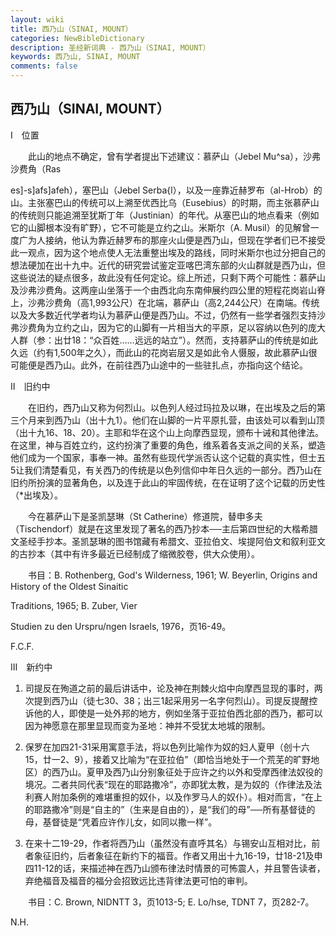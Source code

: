 ```yaml
---
layout: wiki
title: 西乃山（SINAI, MOUNT）
categories: NewBibleDictionary
description: 圣经新词典 - 西乃山（SINAI, MOUNT）
keywords: 西乃山, SINAI, MOUNT
comments: false
---
```


## 西乃山（SINAI, MOUNT）

Ⅰ　位置

　　此山的地点不确定，曾有学者提出下述建议：慕萨山（Jebel Mu^sa），沙弗沙费角（Ras

es]-s]afs]afeh），塞巴山（Jebel Serba{l），以及一座靠近赫罗布（al-Hrob）的山。主张塞巴山的传统可以上溯至优西比乌（Eusebius）的时期，而主张慕萨山的传统则只能追溯至犹斯丁年（Justinian）的年代。从塞巴山的地点看来（例如它的山脚根本没有旷野），它不可能是立约之山。米斯尔（A. Musil）的见解曾一度广为人接纳，他认为靠近赫罗布的那座火山便是西乃山，但现在学者们已不接受此一观点，因为这个地点使人无法重整出埃及的路线，同时米斯尔也过分把自己的想法硬加在出十九中。近代的研究尝试鉴定亚喀巴湾东部的火山群就是西乃山，但这些说法的疑点很多，故此没有任何定论。综上所述，只剩下两个可能性：慕萨山及沙弗沙费角。这两座山坐落于一个由西北向东南伸展约四公里的短程花岗岩山脊上，沙弗沙费角（高1,993公尺）在北端，慕萨山（高2,244公尺）在南端。传统以及大多数近代学者均认为慕萨山便是西乃山。不过，仍然有一些学者强烈支持沙弗沙费角为立约之山，因为它的山脚有一片相当大的平原，足以容纳以色列的庞大人群（参：出廿18：“众百姓……远远的站立”）。然而，支持慕萨山的传统是如此久远（约有1,500年之久），而此山的花岗岩层又是如此令人慑服，故此慕萨山很可能便是西乃山。此外，在前往西乃山途中的一些驻扎点，亦指向这个结论。

Ⅱ　旧约中

　　在旧约，西乃山又称为何烈山。以色列人经过玛拉及以琳，在出埃及之后的第三个月来到西乃山（出十九1）。他们在山脚的一片平原扎营，由该处可以看到山顶（出十九16、18、20）。主耶和华在这个山上向摩西显现，颁布十诫和其他律法。在这里，神与百姓立约，这约扮演了重要的角色，维系着各支派之间的关系，塑造他们成为一个国家，事奉一神。虽然有些现代学派否认这个记载的真实性，但士五5让我们清楚看见，有关西乃的传统是以色列信仰中年日久远的一部分。西乃山在旧约所扮演的显著角色，以及连于此山的牢固传统，在在证明了这个记载的历史性（*出埃及）。

　　今在慕萨山下是圣凯瑟琳（St Catherine）修道院，替申多夫（Tischendorf）就是在这里发现了著名的西乃抄本──主后第四世纪的大楷希腊文圣经手抄本。圣凯瑟琳的图书馆藏有希腊文、亚拉伯文、埃提阿伯文和叙利亚文的古抄本（其中有许多最近已经制成了缩微胶卷，供大众使用）。

　　书目：B. Rothenberg, God's Wilderness, 1961; W. Beyerlin, Origins and History of the Oldest Sinaitic

Traditions, 1965; B. Zuber, Vier

Studien zu den Urspru/ngen Israels, 1976，页16-49。

F.C.F.

Ⅲ　新约中

1. 司提反在殉道之前的最后讲话中，论及神在荆棘火焰中向摩西显现的事时，两次提到西乃山（徒七30、38；出三1起采用另一名字何烈山）。司提反提醒控诉他的人，即使是一处外邦的地方，例如坐落于亚拉伯西北部的西乃，都可以因为神愿意在那里显现而变为圣地：神并不受犹太地城的限制。

2. 保罗在加四21-31采用寓意手法，将以色列比喻作为奴的妇人夏甲（创十六15，廿一2、9），接着又比喻为“在亚拉伯”（即恰当地处于一个荒芜的旷野地区）的西乃山。夏甲及西乃山分别象征处于应许之约以外和受摩西律法奴役的境况。二者共同代表“现在的耶路撒冷”，亦即犹太教，是为奴的（作律法及法利赛人附加条例的难堪重担的奴仆，以及作罗马人的奴仆）。相对而言，“在上的耶路撒冷”则是“自主的”（生来是自由的），是“我们的母”──所有基督徒的母，基督徒是“凭着应许作儿女，如同以撒一样”。

3. 在来十二19-29，作者将西乃山（虽然没有直呼其名）与锡安山互相对比，前者象征旧约，后者象征在新约下的福音。作者又用出十九16-19，廿18-21及申四11-12的话，来描述神在西乃山颁布律法时情景的可怖震人，并且警告读者，弃绝福音及福音的福分会招致远比违背律法更可怕的审判。

　　书目：C. Brown, NIDNTT 3，页1013-5; E. Lo/hse, TDNT 7，页282-7。

N.H.






